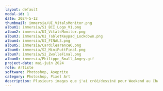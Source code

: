 ```yaml
---
layout: default
modal-id: 1
date: 2024-5-12
thumbnail: immersia/UI_VitalsMonitor.png
album1: immersia/S1_BCI_Logo_V1.png
album2: immersia/UI_VitalsMonitor.png
album3: immersia/UI_TabletKeypad_Lockdown.png
album4: immersia/UI_FINAL3.png
album5: immersia/CardClearance6.png
album6: immersia/S2_MiniPuttFinal.png
album7: immersia/S2_ZwolleFinal.png
album8: immersia/Philippe_Small_Angry.gif
project-date: mai-juin 2024
role: Artiste
software: Photoshop, Aseprite
category: Photoshop, Pixel Art
description: Plusieurs images que j'ai créé/dessiné pour Weekend au Chalet 2, le prochain jeu d'évasion d'Immersia.
---
```

